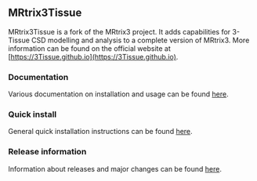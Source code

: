 ## MRtrix3Tissue

MRtrix3Tissue is a fork of the MRtrix3 project. It adds capabilities for 3-Tissue CSD modelling and analysis to a complete version of MRtrix3. More information can be found on the official website at [https://3Tissue.github.io](https://3Tissue.github.io).

### Documentation

Various documentation on installation and usage can be found [here](https://3Tissue.github.io/doc).

### Quick install

General quick installation instructions can be found [here](https://3Tissue.github.io/doc/install).

### Release information

Information about releases and major changes can be found [here](https://3Tissue.github.io/doc/install/release.html).

